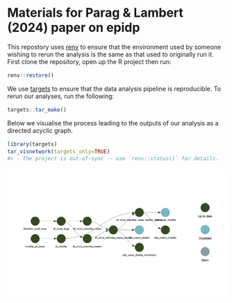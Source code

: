 
<!-- README.md is generated from README.Rmd. Please edit that file -->

# Materials for Parag & Lambert (2024) paper on epidp

<!-- badges: start -->
<!-- badges: end -->

This repostory uses
[renv](https://rstudio.github.io/renv/articles/renv.html) to ensure that
the environment used by someone wishing to rerun the analysis is the
same as that used to originally run it. First clone the repository, open
up the R project then run:

``` r
renv::restore()
```

We use [targets](https://books.ropensci.org/targets/) to ensure that the
data analysis pipeline is reproducible. To rerun our analyses, run the
following:

``` r
targets::tar_make()
```

Below we visualise the process leading to the outputs of our analysis as
a directed acyclic graph.

``` r
library(targets)
tar_visnetwork(targets_only=TRUE)
#> - The project is out-of-sync -- use `renv::status()` for details.
```

![](README_files/figure-gfm/unnamed-chunk-2-1.png)<!-- -->
